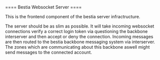 ==== Bestia Websocket Server ====

This is the frontend component of the bestia server infractructure. 

The server should be as slim as possible. It will take incoming websocket connections verify a correct login token via questioning the backbone interserver and then accept or deny the connection. Incoming messages are then routed to the bestia backbone messaging system via interserver. The zones which are communicating about this backbone aswell might send messages to the connected account.